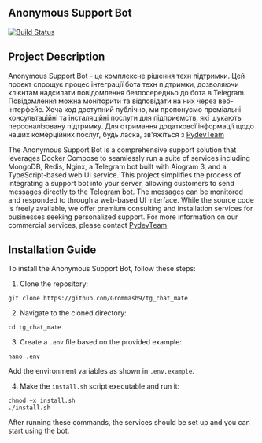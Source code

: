 ## Anonymous Support Bot

[![Build Status](https://app.travis-ci.com/Grommash9/tg_chat_mate.svg?branch=master)](https://app.travis-ci.com/Grommash9/tg_chat_mate)

## Project Description

Anonymous Support Bot - це комплексне рішення техн підтримки. Цей проєкт спрощує процес інтеграції бота техн підтримки, дозволяючи клієнтам надсилати повідомлення безпосередньо до бота в Telegram. Повідомлення можна моніторити та відповідати на них через веб-інтерфейс.
Хоча код доступний публічно, ми пропонуємо преміальні консультаційні та інсталяційні послуги для підприємств, які шукають персоналізовану підтримку. Для отримання додаткової інформації щодо наших комерційних послуг, будь ласка, зв'яжіться з [PydevTeam](https://t.me/PydevTeam)


The Anonymous Support Bot is a comprehensive support solution that leverages Docker Compose to seamlessly run a suite of services including MongoDB, Redis, Nginx, a Telegram bot built with Aiogram 3, and a TypeScript-based web UI service. This project simplifies the process of integrating a support bot into your server, allowing customers to send messages directly to the Telegram bot. The messages can be monitored and responded to through a web-based UI interface.
While the source code is freely available, we offer premium consulting and installation services for businesses seeking personalized support. For more information on our commercial services, please contact [PydevTeam](https://t.me/PydevTeam)

## Installation Guide
To install the Anonymous Support Bot, follow these steps:
1. Clone the repository:
```
git clone https://github.com/Grommash9/tg_chat_mate
```
2. Navigate to the cloned directory:
```
cd tg_chat_mate
```
3. Create a `.env` file based on the provided example:
```
nano .env
```
Add the environment variables as shown in `.env.example`.

4. Make the `install.sh` script executable and run it:
```
chmod +x install.sh
./install.sh
```

After running these commands, the services should be set up and you can start using the bot.

